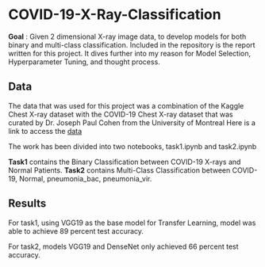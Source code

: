 # COVID-19-X-Ray-Classification

**Goal** : Given 2 dimensional X-ray image data, to develop models for both binary and multi-class classification.
Included in the repository is the report written for this project. It dives further into my reason for Model Selection, Hyperparameter Tuning, and thought process.

## Data
The data that was used for this project was a combination of the Kaggle Chest X-ray dataset with the COVID-19 Chest X-ray dataset that was curated by Dr. Joseph Paul Cohen from the University of Montreal
Here is a link to access the [data](https://drive.google.com/file/d/1Y88tgqpQ1Pjko_7rntcPowOJs_QNOrJ-/view)

The work has been divided into two notebooks, task1.ipynb and task2.ipynb

**Task1** contains the Binary Classification between COVID-19 X-rays and Normal Patients.
**Task2** contains Multi-Class Classification between COVID-19, Normal, pneumonia_bac, pneumonia_vir.

## Results

For task1, using VGG19 as the base model for Transfer Learning, model was able to achieve 89 percent test accuracy. 

For task2, models VGG19 and DenseNet only achieved 66 percent test accuracy.
